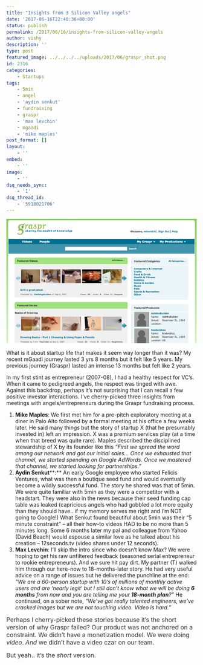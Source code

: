 ```yaml
---
title: "Insights from 3 Silicon Valley angels"
date: '2017-06-16T22:40:36+00:00'
status: publish
permalink: /2017/06/16/insights-from-silicon-valley-angels
author: vishy
description: ''
type: post
featured_image: ../../../../uploads/2017/06/graspr_shot.png 
id: 2316
categories:
    - Startups
tags:
    - 5min
    - angel
    - 'aydin senkut'
    - fundraising
    - graspr
    - 'max levchin'
    - mgaadi
    - 'mike maples'
post_format: []
layout:
    - ''
embed:
    - ''
image:
    - ''
dsq_needs_sync:
    - '1'
dsq_thread_id:
    - '5918021706'
---
```

[![graspr_shot](../../../../uploads/2017/06/graspr_shot.png)](../../../../uploads/2017/06/graspr_shot.png)

What is it about startup life that makes it seem way longer than it was? My recent mGaadi journey lasted 3 yrs 8 months but it felt like 5 years. My previous journey (Graspr) lasted an intense 13 months but felt like 2 years.

In my first stint as entrepreneur (2007-08), I had a healthy respect for VC’s. When it came to pedigreed angels, the respect was tinged with awe. Against this backdrop, perhaps it’s not surprising that I can recall a few positive investor interactions. I’ve cherry-picked three insights from meetings with angels/entrepreneurs during the Graspr fundraising process.

1. **Mike Maples**: We first met him for a pre-pitch exploratory meeting at a diner in Palo Alto followed by a formal meeting at his office a few weeks later. He said many things but the story of startup X (that he presumably invested in) left an impression. X was a premium services play (at a time when that breed was quite rare). Maples described the disciplined stewardship of X by its founder like this *“First we spread the word among our network and got our initial sales… Once we exhausted that channel, we started spending on Google AdWords. Once we mastered that channel, we started looking for partnerships.”*
2. **Aydin Senkut****:** An early Google employee who started Felicis Ventures, what was then a boutique seed fund and would eventually become a wildly successful fund. The story he shared was that of 5min. We were quite familiar with 5min as they were a competitor with a headstart. They were also in the news because their seed funding cap table was leaked (capricious angels who had gobbled a lot more equity than they should have.. if my memory serves me right and I’m NOT going to Google!) What Senkut found beautiful about 5min was their “5 minute constraint” – all their how-to videos HAD to be no more than 5 minutes long. Some 6 months later my pal and colleague from Yahoo (David Beach) would espouse a similar love as he talked about his creation – 12seconds.tv (video shares under 12 seconds).
3. **Max Levchin**: I’ll skip the intro since who doesn’t know Max? We were hoping to get his raw unfiltered feedback (seasoned serial entrepreneur to rookie entrepreneurs). And we sure hit pay dirt. My partner (T) walked him through our here-now to 18-months-later story. He had very useful advice on a range of issues but he delivered the punchline at the end: *“We are a 60-person startup with 10’s of millions of monthly active users and are ‘nearly legit’ but I still don’t know what we will be doing **6 months** from now and you are telling me your **18-month plan**?”* He continued, on a sober note, *“We’ve got really talented engineers, we’ve cracked images but we are not touching video. Video is hard.”*

<span style="color: #2d2d2d; font-size: 16px;">Perhaps I cherry-picked these stories because it’s the short version of why Graspr failed? </span><span style="color: #2d2d2d; font-size: 16px;">Our product was not anchored on a constraint. We didn’t have a monetization model. We were doing *video*. *And* we didn’t have a video czar on our team.</span>

<span style="color: #2d2d2d; font-size: 16px;">But yeah.. it’s the *short* version. </span>